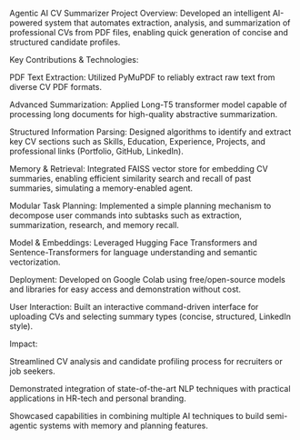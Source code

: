 Agentic AI CV Summarizer
Project Overview:
Developed an intelligent AI-powered system that automates extraction, analysis, and summarization of professional CVs from PDF files, enabling quick generation of concise and structured candidate profiles.

Key Contributions & Technologies:

PDF Text Extraction: Utilized PyMuPDF to reliably extract raw text from diverse CV PDF formats.

Advanced Summarization: Applied Long-T5 transformer model capable of processing long documents for high-quality abstractive summarization.

Structured Information Parsing: Designed algorithms to identify and extract key CV sections such as Skills, Education, Experience, Projects, and professional links (Portfolio, GitHub, LinkedIn).

Memory & Retrieval: Integrated FAISS vector store for embedding CV summaries, enabling efficient similarity search and recall of past summaries, simulating a memory-enabled agent.

Modular Task Planning: Implemented a simple planning mechanism to decompose user commands into subtasks such as extraction, summarization, research, and memory recall.

Model & Embeddings: Leveraged Hugging Face Transformers and Sentence-Transformers for language understanding and semantic vectorization.

Deployment: Developed on Google Colab using free/open-source models and libraries for easy access and demonstration without cost.

User Interaction: Built an interactive command-driven interface for uploading CVs and selecting summary types (concise, structured, LinkedIn style).

Impact:

Streamlined CV analysis and candidate profiling process for recruiters or job seekers.

Demonstrated integration of state-of-the-art NLP techniques with practical applications in HR-tech and personal branding.

Showcased capabilities in combining multiple AI techniques to build semi-agentic systems with memory and planning features.
